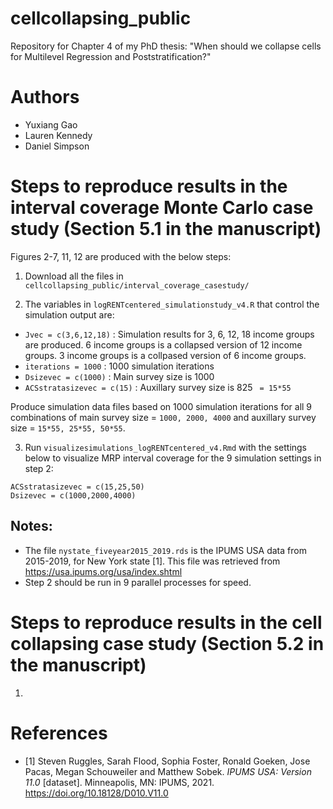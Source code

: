 # cellcollapsing_public
Repository for Chapter 4 of my PhD thesis: "When should we collapse cells for Multilevel Regression and Poststratification?"

# Authors
- Yuxiang Gao
- Lauren Kennedy
- Daniel Simpson

# Steps to reproduce results in the interval coverage Monte Carlo case study (Section 5.1 in the manuscript)

Figures 2-7, 11, 12 are produced with the below steps:

1. Download all the files in ```cellcollapsing_public/interval_coverage_casestudy/```

2. The variables in ```logRENTcentered_simulationstudy_v4.R``` that control the simulation output are:

- ```Jvec = c(3,6,12,18)``` : Simulation results for 3, 6, 12, 18 income groups are produced. 6 income groups is a collapsed version of 12 income groups. 3 income groups is a collpased version of 6 income groups.
- ```iterations = 1000``` : 1000 simulation iterations
- ```Dsizevec = c(1000)``` : Main survey size is 1000
- ```ACSstratasizevec = c(15)``` : Auxillary survey size is 825 ``` = 15*55```

  
Produce simulation data files based on 1000 simulation iterations for all 9 combinations of main survey size = ```1000, 2000, 4000``` and auxillary survey size = ```15*55, 25*55, 50*55```.

3. Run ```visualizesimulations_logRENTcentered_v4.Rmd``` with the settings below to visualize MRP interval coverage for the 9 simulation settings in step 2:

```
ACSstratasizevec = c(15,25,50)
Dsizevec = c(1000,2000,4000)
```

## Notes:

- The file ```nystate_fiveyear2015_2019.rds``` is the IPUMS USA data from 2015-2019, for New York state [1]. This file was retrieved from https://usa.ipums.org/usa/index.shtml
- Step 2 should be run in 9 parallel processes for speed. 

# Steps to reproduce results in the cell collapsing case study (Section 5.2 in the manuscript)

1. 

# References

- [1] Steven Ruggles, Sarah Flood, Sophia Foster, Ronald Goeken, Jose Pacas, Megan Schouweiler and Matthew Sobek. *IPUMS USA: Version 11.0* [dataset]. Minneapolis, MN: IPUMS, 2021. https://doi.org/10.18128/D010.V11.0
